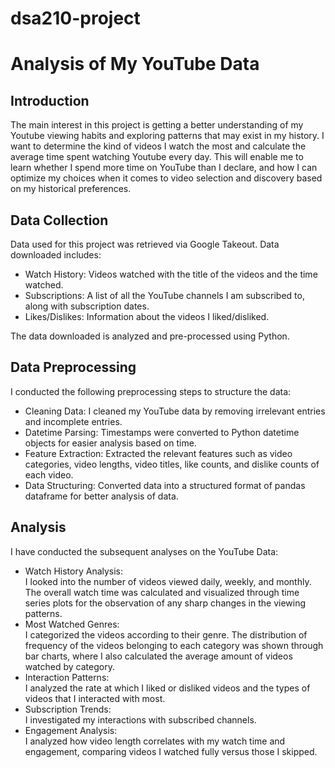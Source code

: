 # dsa210-project

# Analysis of My YouTube Data
## Introduction
The main interest in this project is getting a better understanding of my Youtube viewing habits and exploring patterns that may exist in my history. I want to determine the kind of videos I watch the most and calculate the average time spent watching Youtube every day. This will enable me to learn whether I spend more time on YouTube than I declare, and how I can optimize my choices when it comes to video selection and discovery based on my historical preferences.

## Data Collection
Data used for this project was retrieved via Google Takeout.
Data downloaded includes:
* Watch History: Videos watched with the title of the videos and the time watched.
* Subscriptions: A list of all the YouTube channels I am subscribed to, along with subscription dates.
* Likes/Dislikes: Information about the videos I liked/disliked.
 
The data downloaded is analyzed and pre-processed using Python.

## Data Preprocessing
I conducted the following preprocessing steps to structure the data:
 
* Cleaning Data: I cleaned my YouTube data by removing irrelevant entries and incomplete entries.
* Datetime Parsing: Timestamps were converted to Python datetime objects for easier analysis based on time.
* Feature Extraction: Extracted the relevant features such as video categories, video lengths, video titles, like counts, and dislike counts of each video.
* Data Structuring: Converted data into a structured format of pandas dataframe for better analysis of data.

## Analysis
I have conducted the subsequent analyses on the YouTube Data:

* Watch History Analysis:  
I looked into the number of videos viewed daily, weekly, and monthly. The overall watch time was calculated and visualized through time series plots for the observation of any sharp changes in the viewing patterns.
* Most Watched Genres:  
I categorized the videos according to their genre. The distribution of frequency of the videos belonging to each category was shown through bar charts, where I also calculated the average amount of videos watched by category.
* Interaction Patterns:  
I analyzed the rate at which I liked or disliked videos and the types of videos that I interacted with most.
* Subscription Trends:  
I investigated my interactions with subscribed channels.
* Engagement Analysis:  
I analyzed how video length correlates with my watch time and engagement, comparing videos I watched fully versus those I skipped.

